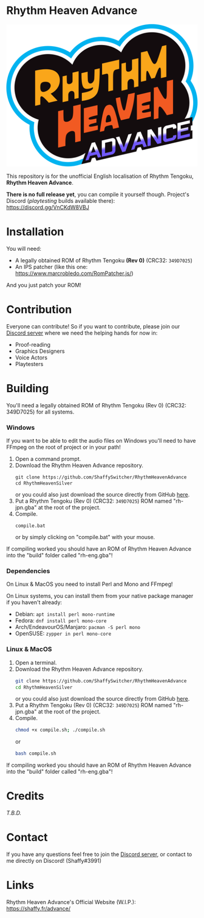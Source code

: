 # Rhythm Heaven Advance
![Rhythm Heaven Advance](images/logo.svg?raw=true "Rhythm Heaven Advance")

This repository is for the unofficial English localisation of Rhythm Tengoku, **Rhythm Heaven Advance**.

**There is no full release yet**, you can compile it yourself though.
Project's Discord (*playtesting* builds available there): https://discord.gg/VnCKdW8VBJ

# Installation
You will need:
* A legally obtained ROM of Rhythm Tengoku **(Rev 0)** (CRC32: `349D7025`)
* An IPS patcher (like this one: https://www.marcrobledo.com/RomPatcher.js/)

And you just patch your ROM!

# Contribution
Everyone can contribute! So if you want to contribute, please join our [Discord server](https://discord.gg/VnCKdW8VBJ) where we need the helping hands for now in:
* Proof-reading
* Graphics Designers
* Voice Actors
* Playtesters

# Building
You'll need a legally obtained ROM of Rhythm Tengoku (Rev 0) (CRC32: 349D7025) for all systems.

### Windows
If you want to be able to edit the audio files on Windows you'll need to have FFmpeg on the root of project or in your path!
1. Open a command prompt.
2. Download the Rhythm Heaven Advance repository.
	```batch
	git clone https://github.com/ShaffySwitcher/RhythmHeavenAdvance
	cd RhythmHeavenSilver
	```
	or you could also just download the source directly from GitHub [here](https://github.com/ShaffySwitcher/RhythmHeavenSilver/archive/refs/heads/master.zip).
3. Put a Rhythm Tengoku (Rev 0) (CRC32: `349D7025`) ROM named "rh-jpn.gba" at the root of the project.
4. Compile.
	```batch
	compile.bat
	```
	or by simply clicking on "compile.bat" with your mouse.
	
If compiling worked you should have an ROM of Rhythm Heaven Advance into the "build" folder called "rh-eng.gba"!
	
### Dependencies
On Linux & MacOS you need to install Perl and Mono and FFmpeg!

On Linux systems, you can install them from your native package manager if you haven't already:
* Debian: ``` apt install perl mono-runtime ```
* Fedora: ``` dnf install perl mono-core ```
* Arch/EndeavourOS/Manjaro: ``` pacman -S perl mono ```
* OpenSUSE: ``` zypper in perl mono-core ```
	
### Linux & MacOS

1. Open a terminal.
2. Download the Rhythm Heaven Advance repository.
	```bash
	git clone https://github.com/ShaffySwitcher/RhythmHeavenAdvance
	cd RhythmHeavenSilver
	```
	or you could also just download the source directly from GitHub [here](https://github.com/ShaffySwitcher/RhythmHeavenSilver/archive/refs/heads/master.zip).
3. Put a Rhythm Tengoku (Rev 0) (CRC32: `349D7025`) ROM named "rh-jpn.gba" at the root of the project.
4. Compile.
    ```bash 
    chmod +x compile.sh; ./compile.sh
    ```
    or
    ```bash
    bash compile.sh
    ```
    
If compiling worked you should have an ROM of Rhythm Heaven Advance into the "build" folder called "rh-eng.gba"!

# Credits
*T.B.D.*

# Contact
If you have any questions feel free to join the [Discord server](https://discord.gg/VnCKdW8VBJ), or contact to me directly on Discord! (Shaffy#3991)

# Links
Rhythm Heaven Advance's Official Website (W.I.P.): https://shaffy.fr/advance/
